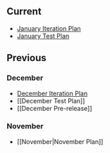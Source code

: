 ## Current
* [January Iteration Plan](../issues/1826)
* [January Test Plan](https://github.com/Microsoft/vscode/issues?q=label%3Atestplan-item+milestone%3A%22Jan+2016%22)

## Previous
### December
* [December Iteration Plan](../issues/917)
* [[December Test Plan]]
* [[December Pre-release]]

### November
* [[November|November Plan]]
